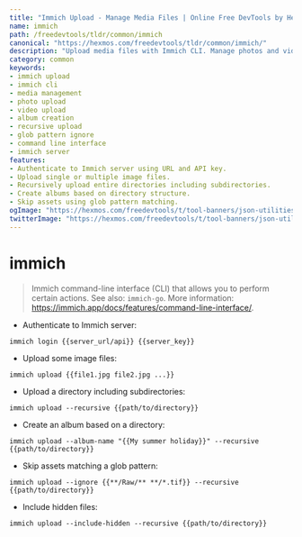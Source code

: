 ```yaml
---
title: "Immich Upload - Manage Media Files | Online Free DevTools by Hexmos"
name: immich
path: /freedevtools/tldr/common/immich
canonical: "https://hexmos.com/freedevtools/tldr/common/immich/"
description: "Upload media files with Immich CLI. Manage photos and videos, organize albums, and skip unwanted assets using glob patterns. Free online tool, no registration required."
category: common
keywords:
- immich upload
- immich cli
- media management
- photo upload
- video upload
- album creation
- recursive upload
- glob pattern ignore
- command line interface
- immich server
features:
- Authenticate to Immich server using URL and API key.
- Upload single or multiple image files.
- Recursively upload entire directories including subdirectories.
- Create albums based on directory structure.
- Skip assets using glob pattern matching.
ogImage: "https://hexmos.com/freedevtools/t/tool-banners/json-utilities-banner.png"
twitterImage: "https://hexmos.com/freedevtools/t/tool-banners/json-utilities-banner.png"
---
```


# immich

> Immich command-line interface (CLI) that allows you to perform certain actions.
> See also: `immich-go`.
> More information: <https://immich.app/docs/features/command-line-interface/>.

- Authenticate to Immich server:

`immich login {{server_url/api}} {{server_key}}`

- Upload some image files:

`immich upload {{file1.jpg file2.jpg ...}}`

- Upload a directory including subdirectories:

`immich upload --recursive {{path/to/directory}}`

- Create an album based on a directory:

`immich upload --album-name "{{My summer holiday}}" --recursive {{path/to/directory}}`

- Skip assets matching a glob pattern:

`immich upload --ignore {{**/Raw/** **/*.tif}} --recursive {{path/to/directory}}`

- Include hidden files:

`immich upload --include-hidden --recursive {{path/to/directory}}`
